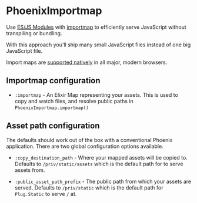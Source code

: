 # PhoenixImportmap

Use [ES/JS Modules](https://developer.mozilla.org/en-US/docs/Web/JavaScript/Guide/Modules) with [importmap](https://developer.mozilla.org/en-US/docs/Web/HTML/Element/script/type/importmap) to efficiently serve JavaScript without transpiling or bundling.

With this approach you'll ship many small JavaScript files instead of one big JavaScript file.

Import maps are [supported natively](https://caniuse.com/?search=importmap) in all major, modern browsers.

<!-- ## Installation

If [available in Hex](https://hex.pm/docs/publish), the package can be installed
by adding `phoenix_importmap` to your list of dependencies in `mix.exs`:

```elixir
def deps do
  [
    {:phoenix_importmap, "~> 0.1.0"}
  ]
end
```
-->

## Importmap configuration

- `:importmap` - An Elixir Map representing your assets. This is used to copy and watch files, and resolve public paths in `PhoenixImportmap.importmap()`

## Asset path configuration

The defaults should work out of the box with a conventional Phoenix application. There are two global configuration options available.

- `:copy_destination_path` - Where your mapped assets will be copied to. Defaults to `/priv/static/assets` which is the default path for to serve assets from.

- `:public_asset_path_prefix` - The public path from which your assets are served. Defaults to `/priv/static` which is the default path for `Plug.Static` to serve `/` at.
